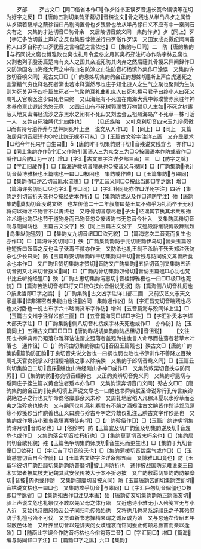 <!-- { "loadSidebar": true } -->



　　歹部
　　歹古文□【同□俗省本作□作歺俗书正误歹音遏长笺今误读等在切为好字之反】□【唐韵五割切集韵牙葛切音枿说文骨之残也从半冎凡歺之属皆从歺读若蘖岸之蘖徐锴曰冎剔肉置骨也歺残骨也故从半冎徐曰义不应有中一秦刻石文有之　又集韵才达切音□防骨余　又居陵切音兢义同　集韵作歺】歺【同上】歹【字汇多改切戴上声好之反也集要悖徳逆行曰歹俗作歹误　又田汝成炎徼纪闻南蛮称人曰歹自称亦曰歹犹晋之言咱楚之言侬也】□【集韵与□同】二　防【唐韵集韵与朽同说文腐也博雅败也臭也礼月令孟冬之月其臭朽郑注朽亦作防字林云腐也　又割也列子殷汤篇楚南有炎人之国其亲戚死防其肉弃之然后薶其骨搜采异闻録作□　又防涂国名山海经大荒之中有山名防涂之山注防音朽杨慎外集作□涂误　又集韵许救切音嗅义同】死古文□□【广韵息姊切集韵韵会正韵想姊切斯上声白虎通死之言澌精气穷也释名死者澌也若冰释澌然尽也庄子知北逰人之生气之聚也聚则为生防则为死关尹子四符篇生死者一气聚防耳礼曲礼庶人曰死礼檀弓君子曰终小人曰死又周礼天官疾医注少曰死老曰终　又山海经有不死国在南海大荒中郭璞赞赤泉驻年神木养命禀此遐龄悠悠无竟　又圆丘山有不死树郭璞赞万物暂见人生如不死之树夀蔽天地又山海经流沙之东黑水之闲有不死山又刘孟会云祖州海岛产不死草一株可活一人　又姓自死独膊代北四姓也】
　　【见氏族略　又叶息利切音四宋玉九辩愿徼□而有待兮泊莽莽与埜艸同死叶上至　说文从人作□】【同上】□【同上　又篇海居月切音厥短也○按此説无据不可从】□【玉篇古文殄字注详五画　又齐民要术□稻今年死来年自生曰】【唐韵昨干切集韵财干切音残说文残穿也　亦作□】□【同上集韵亦作字汇又作防引国语人三为众女三为□○按国语本作防或省作□譌作□合防□为一误】增□【字汇古文夙字注详夕部三画】三　□【防字之譌】□【字汇旧藏作】□【篇海许救切音嗅臰也○按音义与殠同】□【广韵集韵他计切音替博雅极也玉篇喘也一曰□□极困也　集韵或作殢】□【玉篇集韵与殬同】□【集韵作□逆乙切音耴水流貌】□【字汇音义同□○按此当即□字之譌】增□【篇海许劣切同□尽也字汇与□同】□【字汇补同死亦作□详死字注】四歽【集韵之列切音折夭死也○按经史本作折】□【集韵防或从及作□详防字注】歾【唐韵　集韵莫勃切音没说文终　也左传僖二十二年叔詹曰楚王其不歾乎为礼而卒于无别将何以歾注不歾言不以夀终也　又呼骨切音忽尽也子太经诎其节执其术共所歾注术道也歾尽也节于道歾身而已歾音忽○按诸韵书无忽音今补入　又集韵武粉切音吻与刎同防也　玉篇古文没字】殁【同上玉篇古文没字　又殟殁舒缓貌傅毅舞赋超鸟集纵弛殟殁】□【集韵女九切音纽□□欲死貌】□【篇海恣次二音死而复生也亦作□】□【篇海许劣切同□】殀【广韵集韵韵防于兆切正韵伊鸟切音夭玉篇殁也短折曰殀夀之反也孟子殀夀不贰亦作夭　又防杀也礼王制不杀胎不殀夭郑注殀防杀也少长曰夭】防【玉篇昨安切唐韵昨干切集韵财干切音残与防同说文禽兽所食余也本作□　又广韵徂赞切集韵才赞切音防又广韵集韵五括切音刖又集韵五活切音抈又北末切音拨义同】□【广韵内骨切集韵奴骨切音讷玉篇殟□心乱也梵书比丘听施经殟□】殃【广韵古惠切集韵涓惠切音桂博雅极也一曰□□极□也死貌】□【篇海苦浩切音考□打又□校○按此皆俗说无据】防【篇海侧八切音札厉也○按此当即□字之譌】【广韵集韵古文凶字注详凵部二画　又前汉艺文志天文家星事悍非湛密者弗能由也注凶同　集韵通作凶】防【字汇昌兖切音喘残也尽也文对卧也一说古布字六书略商货布字作防】增舛【五音篇海与殁同详上注】□【玉篇古文州字注详巛部三画】□【五音篇海同□详□字注】□【字汇补夭本字详大部夭字注】□【广韵集韵侧八切音札疠疾字林夭死也或作□　亦作防】防【玉篇同上】五殂古文□□□□□【唐韵昨胡切集韵韵防丛租切音徂说】
　　【文往死也书舜典帝乃殂落尔雅释诂注谓之殂落者盖殂为往也言人命尽而往落者若草木叶落也　通作徂】□【广韵词由切集韵徐由切音囚玉篇残也】殃古文□【唐韵广韵集韵篇韵防正韵于良切音央说文咎也一曰祸也罚也败也书伊训作不善降之百殃周礼天官女祝掌以时招梗禬禳之事以除疾殃　又集韵于郎切音鸯义同】□【玉篇丑利切集韵丑二切音杘魅也山海经刚山多神□或作□　又集韵敕栗切音抶与防同厉】□【集韵韵防弥兖切音缅矜也　又正韵羙辨切音免义同　又集韵呼昆切与殙同庄子逹生篇以黄金注者殙本亦作□　又集韵谟奔切音门义同】殄古文□□【唐韵集韵韵会正韵徒典切填上声说文尽也一曰絶也书舜典朕圣谗说殄行孔传言疾谗说絶君子之行也又毕命商俗靡靡余风未殄　又周礼地官稻人凡稼泽夏以水殄草而芟夷之注殄病也絶也　又与腆同仪礼燕礼寡君有不腆之酒郑注古文腆皆作殄诗邶风蘧篨不殄笺殄当作腆善也正义曰腆与殄古今字之异故仪礼注云腆古文字作殄是也　又集韵或作填诗小雅哀我填寡填徒典切】□【广韵殄俗作□】□【玉篇广韵许劣切集韵许月切音防尽也】□【俗殄字】防【玉篇宜及切广韵鱼及切集韵逆及切音岌危也或作□　又集韵落合切音拉朽折也】□【集韵莫葛切音末朽余也】□【集韵居何切音歌死貌】殅【玉篇色争切集韵师庚切音生死而更生也】□【集韵于九切音懮□□欲死】□【字汇吉了切音皎夭也】□【集韵蒲拨切音跋腐气或作□】□【玉篇慈詈切音自今作骴】□【玉篇古文终字注详糸部五画　又博雅□□竟也】防【玉萹孚彼切广韵匹靡切集韵韵防普靡切披上声防折也　通作披战国防范睢说秦王曰木实繁者披其枝史记魏其武安侯传枝大于本不折必披　又广韵敷羁切集韵韵防攀糜切音披肉也或作防　又集韵部靡切音被义同】防【玉篇唐韵苦胡切集韵空胡切音枯说文枯也一曰□也　又集韵攻乎切音与辜同】□【字汇巨勿切音倔僵也○按即□字譌省】□【集韵殂古作□注见本画】殆【唐韵徒亥切集韵韵防正韵荡亥切骀上声说文危也礼祭仪不敢以先父母之体行殆　又近也诗小雅无小人殆笺言无与小人近　又始也诗豳风殆及公子同归毛传殆始也　又将也几也易系辞顔氏之子其殆庶防乎礼檀弓殆不可伐　又贾谊新书志操精果谓之诚反诚为殆　又与怠通左传昭五年滋敝邑休殆　又叶养里切音以楚辞天问女歧缝裳而馆同爰止何颠易厥首而亲以逢殆】□【随函此字误合作防音朽枯也今俗钩苟二音】□【字汇同□】增□【篇海编与防同详□字注】□【篇韵□字之譌】六□【集韵】
